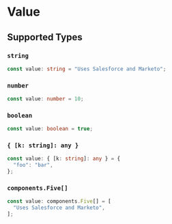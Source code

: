 # Value


## Supported Types

### `string`

```typescript
const value: string = "Uses Salesforce and Marketo";
```

### `number`

```typescript
const value: number = 10;
```

### `boolean`

```typescript
const value: boolean = true;
```

### `{ [k: string]: any }`

```typescript
const value: { [k: string]: any } = {
  "foo": "bar",
};
```

### `components.Five[]`

```typescript
const value: components.Five[] = [
  "Uses Salesforce and Marketo",
];
```

